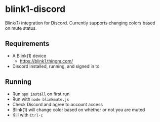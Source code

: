 # blink1-discord
Blink(1) integration for Discord. Currently supports changing colors based on mute status.

## Requirements
- A Blink(1) device
  - https://blink1.thingm.com/
- Discord installed, running, and signed in to

## Running
- Run `npm install` on first run
- Run with `node blinkmute.js`
- Check Discord and agree to account access
- Blink(1) will change color based on whether or not you are muted
- Kill with `Ctrl-c`